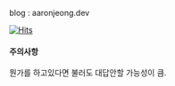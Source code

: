 blog : aaronjeong.dev

[![Hits](https://hits.seeyoufarm.com/api/count/incr/badge.svg?url=https%3A%2F%2Fgithub.com%2FOdysseyJ&count_bg=%234A86D5&title_bg=%23A4CD65&icon=&icon_color=%23F91010&title=hits&edge_flat=false)](https://hits.seeyoufarm.com)


#### 주의사항

뭔가를 하고있다면 불러도 대답안할 가능성이 큼.
